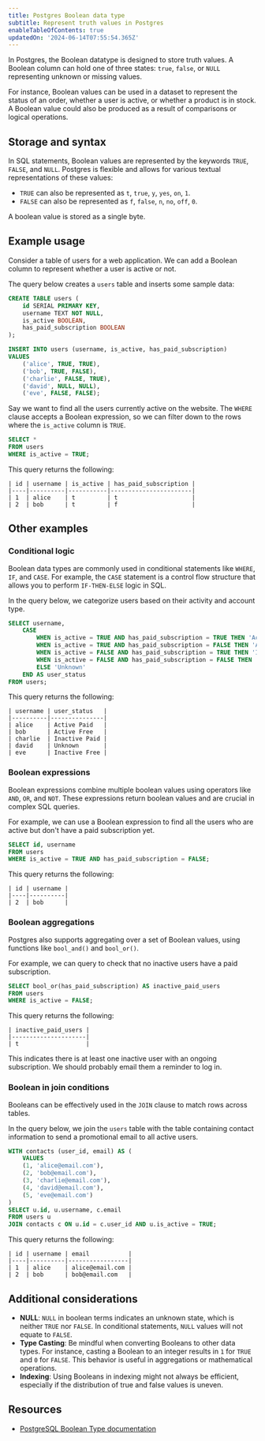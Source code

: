 ```yaml
---
title: Postgres Boolean data type
subtitle: Represent truth values in Postgres
enableTableOfContents: true
updatedOn: '2024-06-14T07:55:54.365Z'
---
```


In Postgres, the Boolean datatype is designed to store truth values. A Boolean column can hold one of three states: `true`, `false`, or `NULL` representing unknown or missing values.

For instance, Boolean values can be used in a dataset to represent the status of an order, whether a user is active, or whether a product is in stock. A Boolean value could also be produced as a result of comparisons or logical operations.

<CTA />

## Storage and syntax

In SQL statements, Boolean values are represented by the keywords `TRUE`, `FALSE`, and `NULL`. Postgres is flexible and allows for various textual representations of these values:

- `TRUE` can also be represented as `t`, `true`, `y`, `yes`, `on`, `1`.
- `FALSE` can also be represented as `f`, `false`, `n`, `no`, `off`, `0`.

A boolean value is stored as a single byte.

## Example usage

Consider a table of users for a web application. We can add a Boolean column to represent whether a user is active or not.

The query below creates a `users` table and inserts some sample data:

```sql
CREATE TABLE users (
    id SERIAL PRIMARY KEY,
    username TEXT NOT NULL,
    is_active BOOLEAN,
    has_paid_subscription BOOLEAN
);

INSERT INTO users (username, is_active, has_paid_subscription)
VALUES
    ('alice', TRUE, TRUE),
    ('bob', TRUE, FALSE),
    ('charlie', FALSE, TRUE),
    ('david', NULL, NULL),
    ('eve', FALSE, FALSE);
```

Say we want to find all the users currently active on the website. The `WHERE` clause accepts a Boolean expression, so we can filter down to the rows where the `is_active` column is `TRUE`.

```sql
SELECT *
FROM users
WHERE is_active = TRUE;
```

This query returns the following:

```text
| id | username | is_active | has_paid_subscription |
|----|----------|-----------|-----------------------|
| 1  | alice    | t         | t                     |
| 2  | bob      | t         | f                     |
```

## Other examples

### Conditional logic

Boolean data types are commonly used in conditional statements like `WHERE`, `IF`, and `CASE`. For example, the `CASE` statement is a control flow structure that allows you to perform `IF-THEN-ELSE` logic in SQL.

In the query below, we categorize users based on their activity and account type.

```sql
SELECT username,
    CASE
        WHEN is_active = TRUE AND has_paid_subscription = TRUE THEN 'Active Paid'
        WHEN is_active = TRUE AND has_paid_subscription = FALSE THEN 'Active Free'
        WHEN is_active = FALSE AND has_paid_subscription = TRUE THEN 'Inactive Paid'
        WHEN is_active = FALSE AND has_paid_subscription = FALSE THEN 'Inactive Free'
        ELSE 'Unknown'
    END AS user_status
FROM users;
```

This query returns the following:

```text
| username | user_status   |
|----------|---------------|
| alice    | Active Paid   |
| bob      | Active Free   |
| charlie  | Inactive Paid |
| david    | Unknown       |
| eve      | Inactive Free |
```

### Boolean expressions

Boolean expressions combine multiple boolean values using operators like `AND`, `OR`, and `NOT`. These expressions return boolean values and are crucial in complex SQL queries.

For example, we can use a Boolean expression to find all the users who are active but don't have a paid subscription yet.

```sql
SELECT id, username
FROM users
WHERE is_active = TRUE AND has_paid_subscription = FALSE;
```

This query returns the following:

```text
| id | username |
|----|----------|
| 2  | bob      |
```

### Boolean aggregations

Postgres also supports aggregating over a set of Boolean values, using functions like `bool_and()` and `bool_or()`.

For example, we can query to check that no inactive users have a paid subscription.

```sql
SELECT bool_or(has_paid_subscription) AS inactive_paid_users
FROM users
WHERE is_active = FALSE;
```

This query returns the following:

```text
| inactive_paid_users |
|---------------------|
| t                   |
```

This indicates there is at least one inactive user with an ongoing subscription. We should probably email them a reminder to log in.

### Boolean in join conditions

Booleans can be effectively used in the `JOIN` clause to match rows across tables.

In the query below, we join the `users` table with the table containing contact information to send a promotional email to all active users.

```sql
WITH contacts (user_id, email) AS (
    VALUES
    (1, 'alice@email.com'),
    (2, 'bob@email.com'),
    (3, 'charlie@email.com'),
    (4, 'david@email.com'),
    (5, 'eve@email.com')
)
SELECT u.id, u.username, c.email
FROM users u
JOIN contacts c ON u.id = c.user_id AND u.is_active = TRUE;
```

This query returns the following:

```text
| id | username | email           |
|----|----------|-----------------|
| 1  | alice    | alice@email.com |
| 2  | bob      | bob@email.com   |
```

## Additional considerations

- **NULL**: `NULL` in boolean terms indicates an unknown state, which is neither `TRUE` nor `FALSE`. In conditional statements, `NULL` values will not equate to `FALSE`.
- **Type Casting**: Be mindful when converting Booleans to other data types. For instance, casting a Boolean to an integer results in `1` for `TRUE` and `0` for `FALSE`. This behavior is useful in aggregations or mathematical operations.
- **Indexing**: Using Booleans in indexing might not always be efficient, especially if the distribution of true and false values is uneven.

## Resources

- [PostgreSQL Boolean Type documentation](https://www.postgresql.org/docs/current/datatype-boolean.html)

<NeedHelp />
